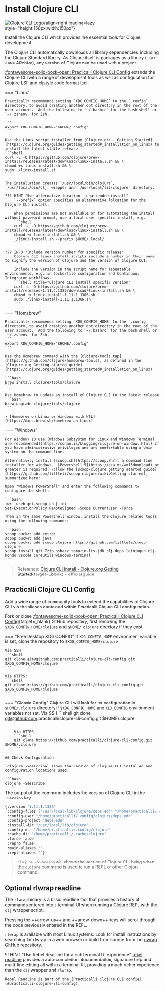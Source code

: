 # Install Clojure CLI

![Clojure CLI Logo](https://raw.githubusercontent.com/practicalli/graphic-design/live/logos/practicalli-clojure-cli-logo.png){align=right loading=lazy style="height:150px;width:150px"}

Install the Clojure CLI which provides the essential tools for Clojure development.

The Clojure CLI automatically downloads all library dependencies, including the Clojure Standard library. As Clojure itself is packages as a library (`.jar` Java ARchive), any version of Clojure can be used with a project.

[:fontawesome-solid-book-open: Practicalli Clojure CLI Config](#practicalli-clojure-cli-config) extends the Clojure CLI with a range of development tools as well as configuration for Clojure LSP and cljstyle code format tool.

=== "Linux"

    Practically recommends setting `XDG_CONFIG_HOME` to the `.config` directory, to avoid creating another dot directory in the root of the user account.  Add the following to `~/.bashrc` for the bash shell or `~/.zshenv` for Zsh.

    ```
    export XDG_CONFIG_HOME="$HOME/.config"
    ```

    Use the Linux script installer from [Clojure.org - Getting Started](https://clojure.org/guides/getting_started#_installation_on_linux) to install the latest stable release
    ```shell
    curl -L -O https://github.com/clojure/brew-install/releases/latest/download/linux-install.sh && \
    chmod +x linux-install.sh && \
    sudo ./linux-install.sh
    ```

    The installation creates `/usr/local/bin/clojure`, `/usr/local/bin/clj` wrapper and `/usr/local/lib/clojure` directory.

    ??? HINT "Use alternative location - unattended install"
        `--prefix` option specifies an alternative lolcation for the Clojure CLI install.

        When permissions are not available or for automating the install without password prompt, use a local user specific install, e.g.
        ```shell
        curl -L -O https://github.com/clojure/brew-install/releases/latest/download/linux-install.sh && \
        chmod +x linux-install.sh && \
        ./linux-install.sh --prefix $HOME/.local/
        ```
    
    ??? INFO "Include version number for specific release"
        Clojure CLI linux install scripts include a number in their name to signify the version of Clojure and the version of Clojure CLI.

        Include the version in the script name for repeatable environments, e.g. in Dockerfile configuration and Continuous Integraion workflows.
        ```shell title="Clojure CLI install specific version"
        curl -L -O https://github.com/clojure/brew-install/releases/1.11.1.1386/download/linux-install.sh && \
        chmod +x linux-install-1.11.1.1386.sh
        sudo ./linux-install-1.11.1.1386.sh
        ```

=== "Homebrew"

    Practically recommends setting `XDG_CONFIG_HOME` to the `.config` directory, to avoid creating another dot directory in the root of the user account.  Add the following to `~/.bashrc` for the bash shell or `~/.zshenv` for Zsh.
    ```
    export XDG_CONFIG_HOME="$HOME/.config"
    ```

    Use the Homebrew command with the [clojure/tools tap](https://github.com/clojure/homebrew-tools), as defined in the [Clojure.org Getting started guide](https://clojure.org/guides/getting_started#_installation_on_linux)

    ```bash
    brew install clojure/tools/clojure
    ```

    Use Homebrew to update an install of Clojure CLI to the latest release
    ```bash
    brew upgrade clojure/tools/clojure
    ```

    > [Homebrew on Linux or Windows with WSL](https://docs.brew.sh/Homebrew-on-Linux)

=== "Windows"

    For Windows 10 use [Windows Subsystem for Linux and Windows Terminal are recommended](https://conan.is/blogging/clojure-on-windows.html) if you have administrative privileges and are comfortable using a Unix system on the command line.

    Alternatively install [scoop.sh](https://scoop.sh/), a command line installer for windows.  [Powershell 5](https://aka.ms/wmf5download) or greater is required. Follow the [scoop-clojure getting started guide](https://github.com/littleli/scoop-clojure/wiki/Getting-started), summarized here:

    Open "Windows PowerShell" and enter the following commands to configure the shell:

    ```bash
    iwr -useb get.scoop.sh | iex
    Set-ExecutionPolicy RemoteSigned -Scope CurrentUser -Force
    ```
    Then in the same PowerShell window, install the Clojure related tools using the following commands:

    ```bash
    scoop bucket add extras
    scoop bucket add java
    scoop bucket add scoop-clojure https://github.com/littleli/scoop-clojure
    scoop install git 7zip pshazz temurin-lts-jdk clj-deps leiningen clj-kondo vscode coreutils windows-terminal
    ```

> Reference: [Clojure CLI Install - Clojure.org Getting Started](https://clojure.org/guides/install_clojure){target=_blank} - official guide

## Practicalli Clojure CLI Config

Add a wide range of community tools to extend the capabilities of Clojure CLI via the aliases contained within Practicalli Clojure CLI configuration.

Fork or clone [:fontawesome-solid-book-open: Practicalli Clojure CLI Config](https://github.com/practicalli/clojure-cli-config){target=_blank} GitHub repository, first removing the `$XDG_CONFIG_HOME/clojure` and `$HOME/.clojure` directory if they exist.

=== "Free Desktop XDG CONFIG"
    If `XDG_CONFIG_HOME` environment variable is set, clone the repository to `$XDG_CONFIG_HOME/clojure`

    Via SSH
    ```shell
    git clone git@github.com:practicalli/clojure-cli-config.git $XDG_CONFIG_HOME/clojure
    ```

    Via HTTPS:
    ```shell
    git clone https://github.com/practicalli/clojure-cli-config.git $XDG_CONFIG_HOME/clojure
    ```

=== "Classic Config"
    Clojure CLI will look for its configuration in `$HOME/.clojure` directory if `$XDG_CONFIG_HOME` and `CLJ_CONFIG` environment variables not set.
    Via SSH
    ```shell
    git clone git@github.com:practicalli/clojure-cli-config.git $HOME/.clojure

```

    Via HTTPS
    ```shell
    git clone https://github.com/practicalli/clojure-cli-config.git $HOME/.clojure
    ```

## Check Configuration

`clojure -Sdescribe` shows the version of Clojure CLI installed and configuration locations used.

```bash
clojure -Sdescribe
```

The output of the command includes the version of Clojure CLI in the `:version` key

```bash
{:version "1.11.1.1386"
 :config-files ["/usr/local/lib/clojure/deps.edn" "/home/practicalli/.config/clojure/deps.edn" ]
 :config-user "/home/practicalli/.config/clojure/deps.edn"
 :config-project "deps.edn"
 :install-dir "/usr/local/lib/clojure"
 :config-dir "/home/practicalli/.config/clojure"
 :cache-dir "/home/practicalli/.cache/clojure"
 :force false
 :repro false
 :main-aliases ""
 :repl-aliases ""}
```

> `clojure -Sversion` will shows the version of Clojure CLI being when the `clojure` command is used to run a REPL or other Clojure command.

## Optional rlwrap readline

The `rlwrap` binary is a basic readline tool that provides a history of commands entered into a terminal UI when running a Clojure REPL with the `clj` wrapper script.

Pressing the ++arrow-up++ and ++arrow-down++ keys will scroll through the code previously entered in the REPL.

`rlwrap` is available with most Linux systems. Look for  install instructions by searching for rlwrap in a web browser or build from source from the [rlwrap GitHub repository](https://github.com/hanslub42/rlwrap).

!!! HINT "Use Rebel Readline for a rich terminal UI experience"
    [rebel readline](/clojure/clojure-cli/repl/) provides a auto-completion, documentation, signature help and multi-line editing all within a terminal UI, providing a much richer experience than the `clj` wrapper and `rlwrap`.

    Rebel Readline is part of the [Practicalli Clojure CLI config](#practicalli-clojure-cli-config).
